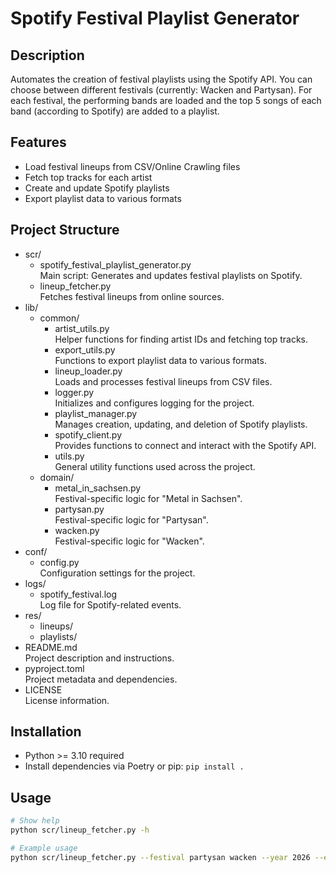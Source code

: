 # Spotify Festival Playlist Generator

## Description
Automates the creation of festival playlists using the Spotify API.
You can choose between different festivals (currently: Wacken and Partysan).
For each festival, the performing bands are loaded and the top 5 songs of each band (according to Spotify) are added to a playlist.

## Features
- Load festival lineups from CSV/Online Crawling files
- Fetch top tracks for each artist
- Create and update Spotify playlists
- Export playlist data to various formats

## Project Structure

- scr/
  - spotify_festival_playlist_generator.py  
    Main script: Generates and updates festival playlists on Spotify.
  - lineup_fetcher.py  
    Fetches festival lineups from online sources.
- lib/
  - common/
    - artist_utils.py  
      Helper functions for finding artist IDs and fetching top tracks.
    - export_utils.py  
      Functions to export playlist data to various formats.
    - lineup_loader.py  
      Loads and processes festival lineups from CSV files.
    - logger.py  
      Initializes and configures logging for the project.
    - playlist_manager.py  
      Manages creation, updating, and deletion of Spotify playlists.
    - spotify_client.py  
      Provides functions to connect and interact with the Spotify API.
    - utils.py  
      General utility functions used across the project.
  - domain/
    - metal_in_sachsen.py  
      Festival-specific logic for "Metal in Sachsen".
    - partysan.py  
      Festival-specific logic for "Partysan".
    - wacken.py  
      Festival-specific logic for "Wacken".
- conf/
  - config.py  
    Configuration settings for the project.
- logs/
  - spotify_festival.log  
    Log file for Spotify-related events.
- res/
  - lineups/
  - playlists/
- README.md  
  Project description and instructions.
- pyproject.toml  
  Project metadata and dependencies.
- LICENSE  
  License information.

## Installation

- Python >= 3.10 required
- Install dependencies via Poetry or pip:
  `pip install .`

## Usage

```bash
# Show help
python scr/lineup_fetcher.py -h

# Example usage
python scr/lineup_fetcher.py --festival partysan wacken --year 2026 --export --generate_playlist --delete_old_playlists